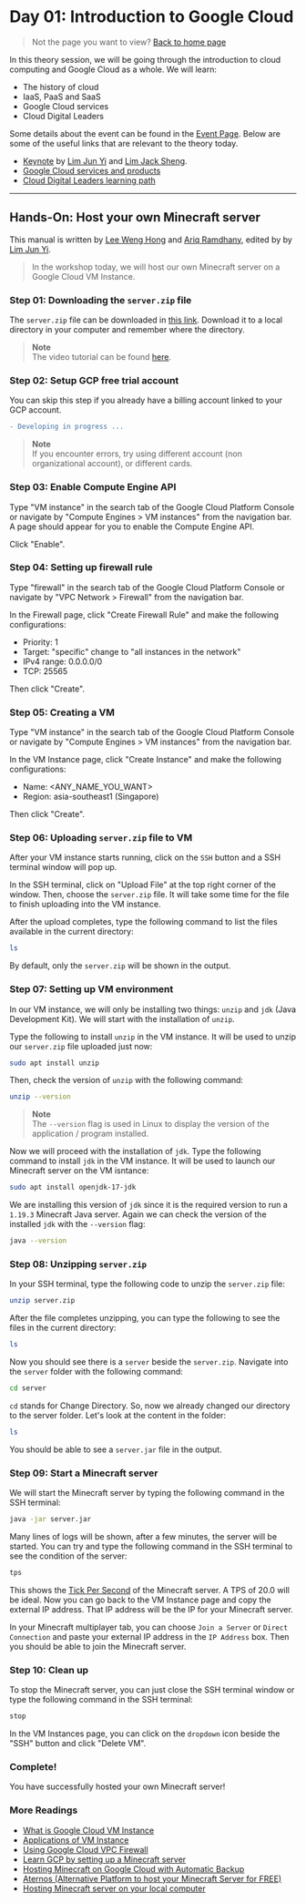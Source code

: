 # Day 01: Introduction to Google Cloud

> Not the page you want to view? [Back to home page](../README.md)

In this theory session, we will be going through the introduction to cloud computing and Google Cloud as a whole. We will learn:

* The history of cloud
* IaaS, PaaS and SaaS
* Google Cloud services
* Cloud Digital Leaders

Some details about the event can be found in the [Event Page](https://gdsc.community.dev/events/details/developer-student-clubs-university-of-malaya-presents-gcpe-google-cloud-platform-for-everyone-workshop-2023-2023-03-18/). Below are some of the useful links that are relevant to the theory today.

* [Keynote](./assets/Introduction-to-Google-Cloud.pdf) by [Lim Jun Yi](https://github.com/LimJY03) and [Lim Jack Sheng](https://github.com/Jacksheng127).
* [Google Cloud services and products](https://cloud.google.com/products)
* [Cloud Digital Leaders learning path](https://cloud.google.com/certification/cloud-digital-leader)

---

## Hands-On: Host your own Minecraft server

This manual is written by [Lee Weng Hong](https://github.com/AsynchronousNotAvailable) and [Ariq Ramdhany](https://github.com/ramdhanyA), edited by by [Lim Jun Yi](https://github.com/LimJY03).

> In the workshop today, we will host our own Minecraft server on a Google Cloud VM Instance.

### Step 01: Downloading the `server.zip` file

The `server.zip` file can be downloaded in [this link](https://drive.google.com/file/d/1ZWcqk4kx4qZZNx29v-qSBPull9YHCoPQ/view). Download it to a local directory in your computer and remember where the directory.

> **Note**
> <br>The video tutorial can be found [here](https://drive.google.com/file/d/1hpJDs59mpguvUomvkp3qSjBgMGutGLLk/view).

### Step 02: Setup GCP free trial account

You can skip this step if you already have a billing account linked to your GCP account.

```diff
- Developing in progress ...
```

> **Note**
> <br>If you encounter errors, try using different account (non organizational account), or different cards.

### Step 03: Enable Compute Engine API

Type "VM instance" in the search tab of the Google Cloud Platform Console or navigate by "Compute Engines > VM instances" from the navigation bar. A page should appear for you to enable the Compute Engine API.

Click "Enable".

### Step 04: Setting up firewall rule

Type "firewall" in the search tab of the Google Cloud Platform Console or navigate by "VPC Network > Firewall" from the navigation bar.

In the Firewall page, click "Create Firewall Rule" and make the following configurations:

* Priority: 1
* Target: "specific" change to "all instances in the network"
* IPv4 range: 0.0.0.0/0
* TCP: 25565

Then click "Create".

### Step 05: Creating a VM

Type "VM instance" in the search tab of the Google Cloud Platform Console or navigate by "Compute Engines > VM instances" from the navigation bar.

In the VM Instance page, click "Create Instance" and make the following configurations:

* Name: <ANY_NAME_YOU_WANT>
* Region: asia-southeast1 (Singapore)

Then click "Create".

### Step 06: Uploading `server.zip` file to VM

After your VM instance starts running, click on the `SSH` button and a SSH terminal window will pop up. 

In the SSH terminal, click on "Upload File" at the top right corner of the window. Then, choose the `server.zip` file. It will take some time for the file to finish uploading into the VM instance.

After the upload completes, type the following command to list the files available in the current directory:

```sh
ls
```

By default, only the `server.zip` will be shown in the output.

### Step 07: Setting up VM environment

In our VM instance, we will only be installing two things: `unzip` and `jdk` (Java Development Kit). We will start with the installation of `unzip`.

Type the following to install `unzip` in the VM instance. It will be used to unzip our `server.zip` file uploaded just now:

```sh
sudo apt install unzip
```

Then, check the version of `unzip` with the following command:

```sh
unzip --version
```

> **Note**
> <br>The `--version` flag is used in Linux to display the version of the application / program installed.

Now we will proceed with the installation of `jdk`. Type the following command to install `jdk` in the VM instance. It will be used to launch our Minecraft server on the VM isntance:

```sh
sudo apt install openjdk-17-jdk
```

We are installing this version of `jdk` since it is the required version to run a `1.19.3` Minecraft Java server. Again we can check the version of the installed `jdk` with the `--version` flag:

```sh
java --version
```

### Step 08: Unzipping `server.zip`

In your SSH terminal, type the following code to unzip the `server.zip` file:

```sh
unzip server.zip
```

After the file completes unzipping, you can type the following to see the files in the current directory:

```sh
ls
```

Now you should see there is a `server` beside the `server.zip`. Navigate into the `server` folder with the following command:

```sh
cd server
```

`cd` stands for Change Directory. So, now we already changed our directory to the server folder. Let's look at the content in the folder:

```sh
ls
```

You should be able to see a `server.jar` file in the output.

### Step 09: Start a Minecraft server

We will start the Minecraft server by typing the following command in the SSH terminal:

```sh
java -jar server.jar
```

Many lines of logs will be shown, after a few minutes, the server will be started. You can try and type the following command in the SSH terminal to see the condition of the server:


```sh
tps
```

This shows the [Tick Per Second](https://minecraft.fandom.com/el/wiki/Tick) of the Minecraft server. A TPS of 20.0 will be ideal. Now you can go back to the VM Instance page and copy the external IP address. That IP address will be the IP for your Minecraft server.

In your Minecraft multiplayer tab, you can choose `Join a Server` or `Direct Connection` and paste your external IP address in the `IP Address` box. Then you should be able to join the Minecraft server.

### Step 10: Clean up

To stop the Minecraft server, you can just close the SSH terminal window or type the following command in the SSH terminal:

```sh
stop
```

In the VM Instances page, you can click on the `dropdown` icon beside the "SSH" button and click "Delete VM".

### Complete!

You have successfully hosted your own Minecraft server!

### More Readings

* [What is Google Cloud VM Instance](https://cloud.google.com/compute/docs/instances#introduction)
* [Applications of VM Instance](https://cloud.google.com/learn/what-is-a-virtual-machine)
* [Using Google Cloud VPC Firewall](https://cloud.google.com/vpc/docs/using-firewalls)
* [Learn GCP by setting up a Minecraft server](https://cloud.google.com/blog/products/management-tools/brick-by-brick-learn-gcp-by-setting-up-a-minecraft-server#:~:text=With%20Cloud%20Functions%20you%20can,and%20stop%2Dminecraft%2Dserver%20.)
* [Hosting Minecraft on Google Cloud with Automatic Backup](https://medium.com/@manbobo2012/host-a-minecraft-server-on-google-cloud-with-automatic-deployment-and-backup-f00d49a1a306)
* [Aternos (Alternative Platform to host your Minecraft Server for FREE)](https://aternos.org/:en/)
* [Hosting Minecraft server on your local computer](https://help.minecraft.net/hc/en-us/articles/360058525452-How-to-Setup-a-Minecraft-Java-Edition-Server)
